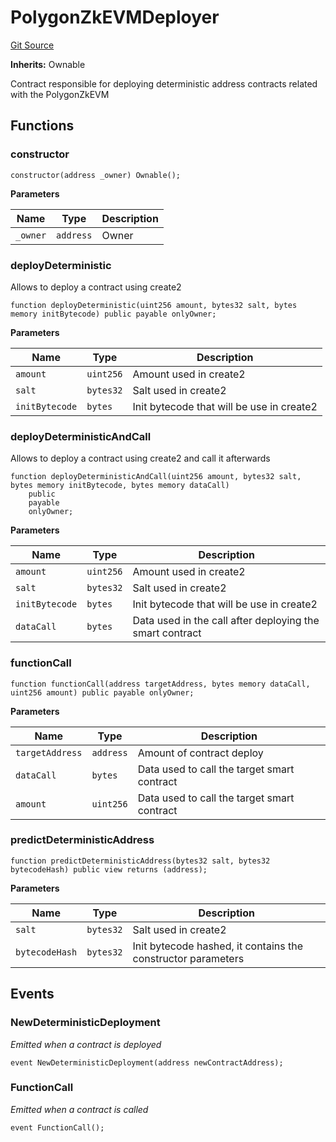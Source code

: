 # PolygonZkEVMDeployer
[Git Source](https://github.com/agglayer/agglayer-contracts/blob/856b421eef55a77f98f6fed45beb5ed8e3023c16/contracts/deployment/PolygonZkEVMDeployer.sol)

**Inherits:**
Ownable

Contract responsible for deploying deterministic address contracts related with the PolygonZkEVM


## Functions
### constructor


```solidity
constructor(address _owner) Ownable();
```
**Parameters**

|Name|Type|Description|
|----|----|-----------|
|`_owner`|`address`|Owner|


### deployDeterministic

Allows to deploy a contract using create2


```solidity
function deployDeterministic(uint256 amount, bytes32 salt, bytes memory initBytecode) public payable onlyOwner;
```
**Parameters**

|Name|Type|Description|
|----|----|-----------|
|`amount`|`uint256`|Amount used in create2|
|`salt`|`bytes32`|Salt used in create2|
|`initBytecode`|`bytes`|Init bytecode that will be use in create2|


### deployDeterministicAndCall

Allows to deploy a contract using create2 and call it afterwards


```solidity
function deployDeterministicAndCall(uint256 amount, bytes32 salt, bytes memory initBytecode, bytes memory dataCall)
    public
    payable
    onlyOwner;
```
**Parameters**

|Name|Type|Description|
|----|----|-----------|
|`amount`|`uint256`|Amount used in create2|
|`salt`|`bytes32`|Salt used in create2|
|`initBytecode`|`bytes`|Init bytecode that will be use in create2|
|`dataCall`|`bytes`|Data used in the call after deploying the smart contract|


### functionCall


```solidity
function functionCall(address targetAddress, bytes memory dataCall, uint256 amount) public payable onlyOwner;
```
**Parameters**

|Name|Type|Description|
|----|----|-----------|
|`targetAddress`|`address`|Amount of contract deploy|
|`dataCall`|`bytes`|Data used to call the target smart contract|
|`amount`|`uint256`|Data used to call the target smart contract|


### predictDeterministicAddress


```solidity
function predictDeterministicAddress(bytes32 salt, bytes32 bytecodeHash) public view returns (address);
```
**Parameters**

|Name|Type|Description|
|----|----|-----------|
|`salt`|`bytes32`|Salt used in create2|
|`bytecodeHash`|`bytes32`|Init bytecode hashed, it contains the constructor parameters|


## Events
### NewDeterministicDeployment
*Emitted when a contract is deployed*


```solidity
event NewDeterministicDeployment(address newContractAddress);
```

### FunctionCall
*Emitted when a contract is called*


```solidity
event FunctionCall();
```

